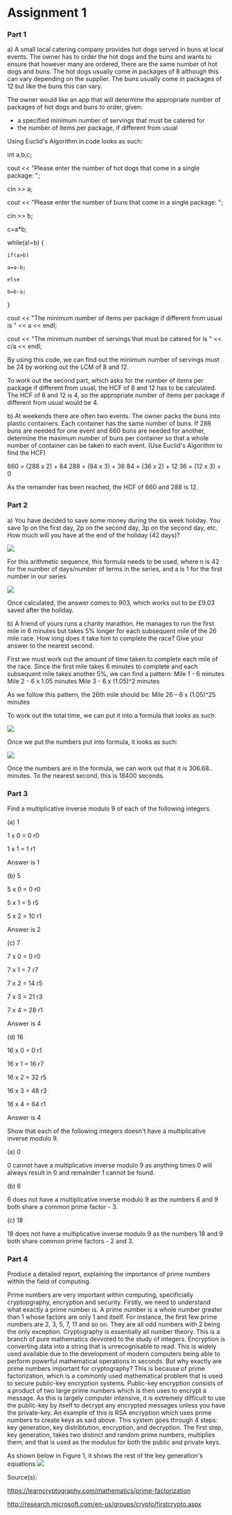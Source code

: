 # Assignment 1

### Part 1
 a) A small local catering company provides hot dogs served in buns at local events. The owner has to order the hot dogs and the buns and wants to ensure that however many are ordered, there are the same number of hot dogs and buns. The hot dogs usually come in packages of 8 although this can vary depending on the supplier. The buns usually come in packages of 12 but like the buns this can vary.
 
The owner would like an app that will determine the appropriate number of packages of hot dogs and buns to order, given:
* a specified minimum number of servings that must be catered for
* the number of items per package, if different from usual

Using Euclid's Algorithm in code looks as such:

int a,b,c;

cout << "Please enter the number of hot dogs that come in a single package: ";

cin >> a; 

cout << "Please enter the number of buns that come in a single package: ";

cin >> b;

c=a*b; 

while(a!=b) { 

    if(a>b) 
    
	a=a-b; 
	
    else 
    
	b=b-a; 
	
}

cout << "The minimum number of items per package if different from usual is " << a << endl; 

cout << "The minimum number of servings that must be catered for is " << c/a << endl;

By using this code, we can find out the minimum number of servings must be 24 by working out the LCM of 8 and 12.

To work out the second part, which asks for the number of items per package if different from usual, the HCF of 8 and 12 has to be calculated. The HCF of 8 and 12 is 4, so the appropriate number of items per package if different from usual would be 4.


b) At weekends there are often two events. The owner packs the buns into plastic containers. Each container has the same number of buns. If 288 buns are needed for one event and 660 buns are needed for another, determine the maximum number of buns per container so that a whole number of container can be taken to each event.
(Use Euclid's Algorithm to find the HCF)

660 = (288 x 2) + 84
288 = (84 x 3) + 36
84 = (36 x 2) + 12
36 = (12 x 3) + 0

As the remainder has been reached, the HCF of 660 and 288 is 12.

### Part 2
a) You have decided to save some money during the six week holiday. You save 1p on the first day, 2p on the second day, 3p on the second day, etc. How much will you have at the end of the holiday (42 days)?

![](https://i.imgur.com/5cp8dK4.png)

For this arithmetic sequence, this formula needs to be used, where n is 42 for the number of days/number of terms in the series, and a is 1 for the first number in our series

![](https://i.imgur.com/ZHRhLNM.png)

Once calculated, the answer comes to 903, which works out to be £9.03 saved after the holiday.



b) A friend of yours runs a charity marathon. He manages to run the first mile in 6 minutes but takes 5% longer for each subsequent mile of the 26 mile race. How long does it take him to complete the race? Give your answer to the nearest second.

First we must work out the amount of time taken to complete each mile of the race.
Since the first mile takes 6 minutes to complete and each subsequent mile takes another 5%, we can find a pattern:
Mile 1 - 6 minutes
Mile 2 - 6 x 1.05 minutes
Mile 3 - 6 x (1.05)^2 minutes

As we follow this pattern, the 26th mile should be:
Mile 26 - 6 x (1.05)^25 minutes

To work out the total time, we can put it into a formula that looks as such:

![](https://i.imgur.com/oRw15S4.png)

Once we put the numbers put into formula, it looks as such:

![](https://i.imgur.com/4usLx6f.png)

Once the numbers are in the formula, we can work out that it is 306.68.. minutes. To the nearest second, this is 18400 seconds.

### Part 3
Find a multiplicative inverse modulo 9 of each of the following integers.

(a) 1

1 x 0 = 0  r0

1 x 1 = 1  r1

Answer is 1

(b) 5

5 x 0 = 0  r0

5 x 1 = 5  r5

5 x 2 = 10  r1

Answer is 2

(c) 7

7 x 0 = 0  r0

7 x 1 = 7  r7

7 x 2 = 14  r5

7 x 3 = 21  r3

7 x 4 = 28  r1

Answer is 4

(d) 16

16 x 0 = 0  r1

16 x 1 = 16  r7

16 x 2 = 32  r5

16 x 3 = 48  r3

16 x 4 = 64  r1

Answer is 4

Show that each of the following integers doesn't have a multiplicative inverse modulo 9.

(a) 0

0 cannot have a multiplicative inverse modulo 9 as anything times 0 will always result in 0 and remainder 1 cannot be found.

(b) 6

6 does not have a multiplicative inverse modulo 9 as the numbers 6 and 9 both share a common prime factor - 3.

(c) 18

18 does not have a multiplicative inverse modulo 9 as the numbers 18 and 9 both share common prime factors - 2 and 3.


### Part 4
Produce a detailed report, explaining the importance of prime numbers within the field of computing.

Prime numbers are very important within computing, specificially cryptopgraphy, encryption and security.
Firstly, we need to understand what exactly a prime number is. A prime number is a whole number greater than 1 whose factors are only 1 and itself. For instance, the first few prime numbers are 2, 3, 5, 7, 11 and so on. They are all odd numbers with 2 being the only exception.
Cryptography is essentially all number theory. This is a branch of pure mathematics devvoted to the study of integers. Encryption is converting data into a string that is unrecognisable to read. This is widely used available due to the development of modern computers being able to perform powerful mathematical operations in seconds.
But why exactly are prime numbers important for cryptography? This is because of prime factorization, which is a commonly used mathematical problem that is used to secure public-key encryption systems. Public-key encryption consists of a product of two large prime numbers which is then uses to encrypt a message. As this is largely computer intensive, it is extremely difficult to use the public-key by itself to decrypt any encrypted messages unless you have the private-key.
An example of this is RSA encryption which uses prime numbers to create keys as said above. This system goes through 4 steps: key generation, key distribtution, encryption, and decryption. The first step, key generation, takes two distinct and random prime numbers, multiplies them, and that is used as the modulus for both the public and private keys.

As shown below in Figure 1, it shows the rest of the key generation's equations
![](https://i.imgur.com/dRmGGah.jpg)





Source(s):

https://learncryptography.com/mathematics/prime-factorization

http://research.microsoft.com/en-us/groups/crypto/firstcrypto.aspx













